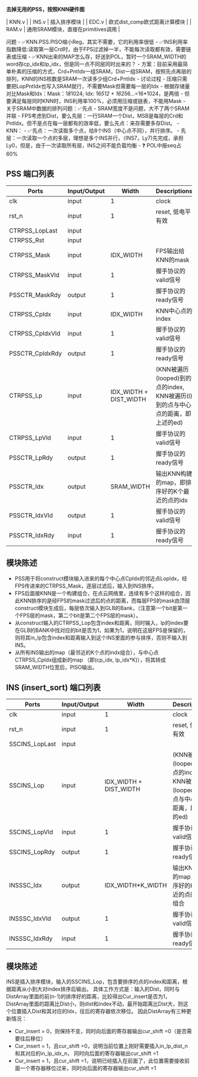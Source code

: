 **去掉无用的PSS，按照KNN硬件图**

| KNN.v | 
| INS.v | 插入排序模块 |
| EDC.v | 欧式dist_comp欧式距离计算模块 |
| RAM.v | 通用SRAM模块，直接在primitives调用 |

问题
    - :white_check_mark:KNN.PSS.PISO缩小Reg，其实不需要，它的利用率很低
    - :white_check_mark:INS利用率指数降低:读取第一层Crd时，由于FPS过滤掉一半，不能每次读取都有效，需要链表或压缩
    - :white_check_mark:KNN出来的MAP怎么存，好送到POL，暂时一个SRAM_WIDTH的word存cp_idx和lp_idx，但是同一点不同层同时出来的？
        - 方案：目前采用最简单朴素的压缩的方式，Crd+PntIdx一组SRAM，Dist一组SRAM，按照先点再层的排列，KNN的INS核数是SRAM一次读多少组Crd+PntIdx
            - 讨论过程
                - 压缩只需要把LopPntIdx也写入SRAM就行，不需要Mask但需要每一层的Idx
                    - 根据存储量对比Mask和Idx：Mask：1*8*1024; Idx: 16*512 + 16*256...=16*1024，是两倍
                    - 但要满足每层同时KNN时，INS利用率100%，必须用压缩或链表，不能用Mask
                - 关于SRAM中数据的排列问题：:white_check_mark:先点
                    - SRAM宽度不是问题，大不了两个SRAM并联
                    - FPS考虑到Dist，要么先层：一行SRAM一个Dist，MSB是每层的Crd和PntIdx。但不是点在每一层都有的效率低，要么先点：来存需要多存Dist。
                    - KNN：
                        - :white_check_mark:先点：一次读取多个点，给8个INS（中心点不同），并行排序。
                        - 先层：一次读取一个点的多层，理想是多个INS并行，（INS7，Ly7)先完成，承担Ly0，但是，由于一次读取所有层，INS之间不能负载均衡
    - :question: POL中报seq占60%

## PSS 端口列表
| Ports | Input/Output | Width | Descriptions |
| ---- | ---- | ---- | ---- |
| clk | input | 1 | clock |
| rst_n | input | 1 | reset, 低电平有效 |
| CTRPSS_LopLast    | input |
| CTRPSS_Rst        | input |
| CTRPSS_Mask       | input | IDX_WIDTH | FPS输出给KNN的mask |
| CTRPSS_MaskVld    | input | 1 | 握手协议的valid信号 |
| PSSCTR_MaskRdy    | output| 1 | 握手协议的ready信号 |
| CTRPSS_CpIdx      | input | IDX_WIDTH | KNN中心点的index |
| CTRPSS_CpIdxVld   | input | 1 | 握手协议的valid信号 |
| PSSCTR_CpIdxRdy   | output| 1 | 握手协议的ready信号 |
| CTRPSS_Lp         | input | IDX_WIDTH + DIST_WIDTH | (KNN被遍历(looped)到的点的index, KNN被遍历(l)到的点与中心点的距离，即上述的ed) |
| CTRPSS_LpVld      | input | 1 | 握手协议的valid信号 |
| PSSCTR_LpRdy      | output| 1 | 握手协议的ready信号 |
| PSSCTR_Idx        | output| SRAM_WIDTH | 输出KNN构建的map，即排序好的K个最近的点的idx |
| PSSCTR_IdxVld     | output| 1 | 握手协议的valid信号 | 
| PSSCTR_IdxRdy     | input | 1 | 握手协议的ready信号 |

## 模块陈述
- PSS用于将construct模块输入进来的每个中心点CpIdx的邻近点LopIdx，经FPS传进来的CTRPSS_Mask，逐层过滤后，输入到INS排序。
- FPS后面接KNN是一个构建组合，在点云网络里，连续有多个这样的组合，因此KNN排序的是经FPS的mask过滤后的点的距离，而每层FPS的mask由顶层construct模块生成后，每层依次输入到GLB的Bank，（注意第一个bit是第一个FPS层的mask，第二个bit是第二个FPS层的mask）。
- 从construct输入的CTRPSS_Lop包含index和距离，同时输入，lp的index要在GLB的BANK中找对应的bit是否为1，如果为1，说明在这层FPS是保留的，则将其in_lp包含index和距离输入到这个INS里面的参与排序，否则不输入到INS。
- 从所有INS输出的map（最邻近的K个点的indx组合），与中心点CTRPSS_CpIdx组成新的map （即(cp_idx, lp_idx\*K)），将其转成SRAM_WIDTH位宽后，PISO输出。

## INS (insert_sort) 端口列表
| Ports | Input/Output | Width | Descriptions |
| ---- | ---- | ---- | ---- |
| clk | input | 1 | clock |
| rst_n | input | 1 | reset, 低电平有效 |
| SSCINS_LopLast | input |
| SSCINS_Lop    | input| IDX_WIDTH + DIST_WIDTH | (KNN被遍历(looped)到的点的index, KNN被遍历(looped)到的点与中心点的距离，即上述的ed) |
| SSCINS_LopVld | input | 1 | 握手协议的valid信号 |
| SSCINS_LopRdy | output | 1 | 握手协议的ready信号 |
| INSSSC_Idx    | output | IDX_WIDTH\*K_WIDTH | 输出KNN构建的map，即排序好的K个最近的点的idx组合 |
| INSSSC_IdxVld | output | 1 | 握手协议的valid信号 | 
| INSSSC_IdxRdy | input | 1 | 握手协议的ready信号 |

## 模块陈述
INS是插入排序模块，输入的SSCINS_Lop，包含要排序的点的index和距离，根据距离从小到大对index排序后输出。
具体工作方式是：输入的Dist，同时与DistArray里面的前(n-1)的排序好的距离，比较得出Cur_insert是否为1，DistArray里面的距离比Dist小，则dist和index不动，最开始距离比Dist大，则这个位置插入Dist和其对应的Idx，往后的寄存器依次移位。
因此DistArray有三种更新情况：
  - Cur_insert = 0，则保持不变，同时向后面的寄存器输出cur_shift =0（是否需要往后移位）
  - Cur_insert = 1，且cur_shift =0，说明当前位置上刚好需要插入in_lp_dist_n和其对应的in_lp_idx_n， 同时向后面的寄存器输出cur_shift =1
  - Cur_insert = 1，且cur_shift =1，说明已经插入在前面了，此位置需要接收前面一个寄存器移位过来，同时向后面的寄存器输出cur_shift =1

